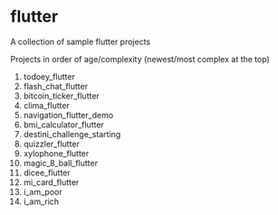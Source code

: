 # flutter
A collection of sample flutter projects

Projects in order of age/complexity (newest/most complex at the top)

1. todoey_flutter
2. flash_chat_flutter
3. bitcoin_ticker_flutter
4. clima_flutter
5. navigation_flutter_demo
6. bmi_calculator_flutter
7. destini_challenge_starting
8. quizzler_flutter
9. xylophone_flutter
10. magic_8_ball_flutter
11. dicee_flutter
12. mi_card_flutter
13. i_am_poor
14. i_am_rich

